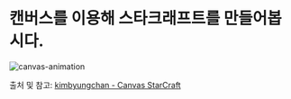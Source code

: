# 캔버스를 이용해 스타크래프트를 만들어봅시다.

![canvas-animation](https://media.vlpt.us/images/kimbyungchan/post/7ddc6d6c-ea3a-4fe8-bfd9-fc59e0fb627c/100.gif)

출처 및 참고: [kimbyungchan - Canvas StarCraft](https://velog.io/@kimbyungchan/canvas-mouse-interaction)